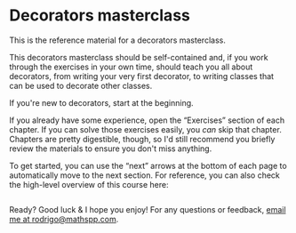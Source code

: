 # Decorators masterclass

This is the reference material for a decorators masterclass.

This decorators masterclass should be self-contained and, if you work through the exercises in your own time, should teach you all about decorators, from writing your very first decorator, to writing classes that can be used to decorate other classes.

If you're new to decorators, start at the beginning.

If you already have some experience, open the “Exercises” section of each chapter.
If you can solve those exercises easily, you _can_ skip that chapter.
Chapters are pretty digestible, though, so I'd still recommend you briefly review the materials to ensure you don't miss anything.

To get started, you can use the “next” arrows at the bottom of each page to automatically move to the next section.
For reference, you can also check the high-level overview of this course here:

```{tableofcontents}
```

Ready?
Good luck & I hope you enjoy!
For any questions or feedback, [email me at rodrigo@mathspp.com](mailto:rodrigo@mathspp.com).

